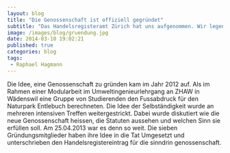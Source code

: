 ```yaml
---
layout: blog
title: "Die Genossenschaft ist offiziell gegründet"
subtitle: "Das Handelsregisteramt Zürich hat uns aufgenommen. Wir legen los."
image: /images/blog/gruendung.jpg
date: 2014-03-10 19:02:21
published: true
categories: blog
tags:
 - Raphael Hagmann
---
```


Die Idee, eine Genossenschaft zu gründen kam im Jahr 2012 auf. Als im Rahmen einer Modularbeit im Umweltingenieurlehrgang an ZHAW in Wädenswil eine Gruppe von Studierenden den Fussabdruck für den Naturpark Entlebuch berechneten. Die Idee der Selbständigkeit wurde an mehreren intensiven Treffen weitergestrickt. Dabei wurde diskutiert wie die neue Genossenschaft heissen, die Statuten aussehen und welchen Sinn sie erfüllen soll. Am 25.04.2013 war es denn so weit. Die sieben Gründungsmitglieder haben ihre Idee in die Tat Umgesetzt und unterschrieben den Handelsregistereintrag für die sinndrin genossenschaft.